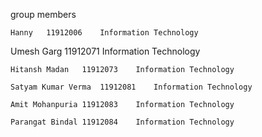 group members


	Hanny	11912006	Information Technology

 Umesh Garg	11912071	Information Technology

	Hitansh Madan	11912073	Information Technology

	Satyam Kumar Verma	11912081	Information Technology

	Amit Mohanpuria	11912083	Information Technology

	Parangat Bindal	11912084	Information Technology
